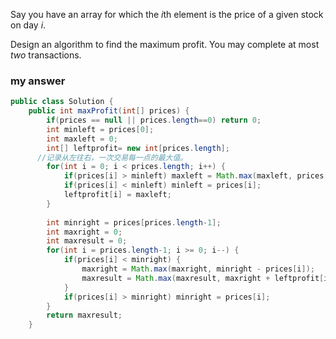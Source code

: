 Say you have an array for which the *i*th element is the price of a given stock on day *i*.

Design an algorithm to find the maximum profit. You may complete at most *two* transactions.

### my answer

```java
public class Solution {
    public int maxProfit(int[] prices) {
    	if(prices == null || prices.length==0) return 0;
    	int minleft = prices[0];
    	int maxleft = 0;
    	int[] leftprofit= new int[prices.length];
      //记录从左往右，一次交易每一点的最大值。
    	for(int i = 0; i < prices.length; i++) {
    		if(prices[i] > minleft) maxleft = Math.max(maxleft, prices[i]-minleft);
    		if(prices[i] < minleft) minleft = prices[i];
    		leftprofit[i] = maxleft;
    	}
    	
    	int minright = prices[prices.length-1];
    	int maxright = 0;
    	int maxresult = 0;
    	for(int i = prices.length-1; i >= 0; i--) {
    		if(prices[i] < minright) {
    			maxright = Math.max(maxright, minright - prices[i]);
    			maxresult = Math.max(maxresult, maxright + leftprofit[i]);
    		}
    		if(prices[i] > minright) minright = prices[i];
    	}
    	return maxresult;
    }
	
```

